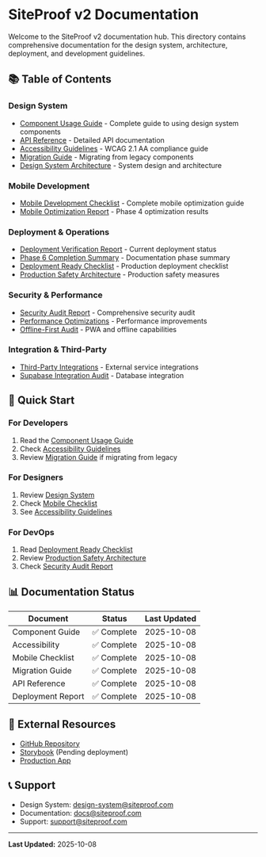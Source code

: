 # SiteProof v2 Documentation

Welcome to the SiteProof v2 documentation hub. This directory contains comprehensive documentation for the design system, architecture, deployment, and development guidelines.

## 📚 Table of Contents

### Design System
- [Component Usage Guide](./COMPONENT_GUIDE.md) - Complete guide to using design system components
- [API Reference](./design-system/API_REFERENCE.md) - Detailed API documentation
- [Accessibility Guidelines](./ACCESSIBILITY.md) - WCAG 2.1 AA compliance guide
- [Migration Guide](./MIGRATION_GUIDE.md) - Migrating from legacy components
- [Design System Architecture](./design-system-architecture.md) - System design and architecture

### Mobile Development
- [Mobile Development Checklist](./MOBILE_CHECKLIST.md) - Complete mobile optimization guide
- [Mobile Optimization Report](./MOBILE_OPTIMIZATION_REPORT.md) - Phase 4 optimization results

### Deployment & Operations
- [Deployment Verification Report](./DEPLOYMENT_VERIFICATION_REPORT.md) - Current deployment status
- [Phase 6 Completion Summary](./PHASE6_COMPLETION_SUMMARY.md) - Documentation phase summary
- [Deployment Ready Checklist](./DEPLOYMENT_READY_CHECKLIST.md) - Production deployment checklist
- [Production Safety Architecture](./production-safety-architecture.md) - Production safety measures

### Security & Performance
- [Security Audit Report](./SECURITY_AUDIT_REPORT.md) - Comprehensive security audit
- [Performance Optimizations](./PERFORMANCE_OPTIMIZATIONS.md) - Performance improvements
- [Offline-First Audit](./offline-first-audit.md) - PWA and offline capabilities

### Integration & Third-Party
- [Third-Party Integrations](./third-party-integrations.md) - External service integrations
- [Supabase Integration Audit](./supabase-integration-audit.md) - Database integration

## 🎯 Quick Start

### For Developers
1. Read the [Component Usage Guide](./COMPONENT_GUIDE.md)
2. Check [Accessibility Guidelines](./ACCESSIBILITY.md)
3. Review [Migration Guide](./MIGRATION_GUIDE.md) if migrating from legacy

### For Designers
1. Review [Design System](./DESIGN_SYSTEM.md)
2. Check [Mobile Checklist](./MOBILE_CHECKLIST.md)
3. See [Accessibility Guidelines](./ACCESSIBILITY.md)

### For DevOps
1. Read [Deployment Ready Checklist](./DEPLOYMENT_READY_CHECKLIST.md)
2. Review [Production Safety Architecture](./production-safety-architecture.md)
3. Check [Security Audit Report](./SECURITY_AUDIT_REPORT.md)

## 📊 Documentation Status

| Document | Status | Last Updated |
|----------|--------|--------------|
| Component Guide | ✅ Complete | 2025-10-08 |
| Accessibility | ✅ Complete | 2025-10-08 |
| Mobile Checklist | ✅ Complete | 2025-10-08 |
| Migration Guide | ✅ Complete | 2025-10-08 |
| API Reference | ✅ Complete | 2025-10-08 |
| Deployment Report | ✅ Complete | 2025-10-08 |

## 🔗 External Resources

- [GitHub Repository](https://github.com/siteproof/siteproof-v2)
- [Storybook](https://storybook.siteproof.com) (Pending deployment)
- [Production App](https://app.siteproof.com)

## 📞 Support

- Design System: design-system@siteproof.com
- Documentation: docs@siteproof.com
- Support: support@siteproof.com

---

**Last Updated:** 2025-10-08
